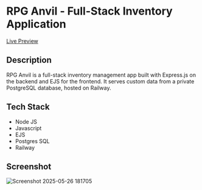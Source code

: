 # RPG Anvil - Full-Stack Inventory Application

[Live Preview](https://rpg-anvil-inventory-application-production.up.railway.app/)

## Description
RPG Anvil is a full-stack inventory management app built with Express.js on the backend and EJS for the frontend. It serves custom data from a private PostgreSQL database, hosted on Railway.

## Tech Stack
- Node JS
- Javascript
- EJS
- Postgres SQL
- Railway

## Screenshot
![Screenshot 2025-05-26 181705](https://github.com/user-attachments/assets/d3def4ce-3403-43a0-9469-dfff10a40f02)
